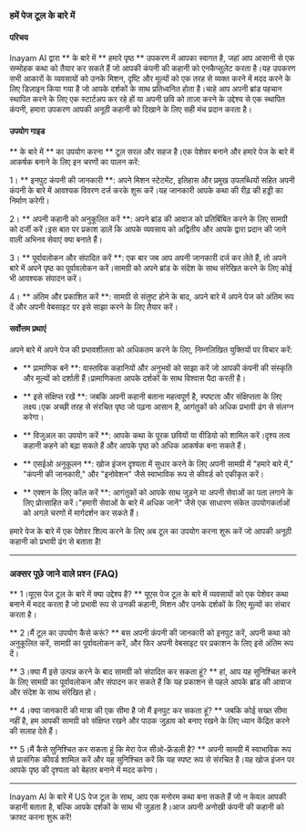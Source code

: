 ### हमें पेज टूल के बारे में

#### परिचय
Inayam AI द्वारा ** के बारे में ** हमारे पृष्ठ ** उपकरण में आपका स्वागत है, जहां आप आसानी से एक सम्मोहक कथा को तैयार कर सकते हैं जो आपकी कंपनी की कहानी को एनकैप्सुलेट करता है।यह उपकरण सभी आकारों के व्यवसायों को उनके मिशन, दृष्टि और मूल्यों को एक तरह से व्यक्त करने में मदद करने के लिए डिज़ाइन किया गया है जो आपके दर्शकों के साथ प्रतिध्वनित होता है।चाहे आप अपनी ब्रांड पहचान स्थापित करने के लिए एक स्टार्टअप कर रहे हों या अपनी छवि को ताज़ा करने के उद्देश्य से एक स्थापित कंपनी, हमारा उपकरण आपकी अनूठी कहानी को दिखाने के लिए सही मंच प्रदान करता है।

#### उपयोग गाइड
** के बारे में ** का उपयोग करना ** टूल सरल और सहज है।एक पेशेवर बनाने और हमारे पेज के बारे में आकर्षक बनाने के लिए इन चरणों का पालन करें:

1। ** इनपुट कंपनी की जानकारी **: अपने मिशन स्टेटमेंट, इतिहास और प्रमुख उपलब्धियों सहित अपनी कंपनी के बारे में आवश्यक विवरण दर्ज करके शुरू करें।यह जानकारी आपके कथा की रीढ़ की हड्डी का निर्माण करेगी।

2। ** अपनी कहानी को अनुकूलित करें **: अपने ब्रांड की आवाज को प्रतिबिंबित करने के लिए सामग्री को दर्जी करें।इस बात पर प्रकाश डालें कि आपके व्यवसाय को अद्वितीय और आपके द्वारा प्रदान की जाने वाली अभिनव सेवाएं क्या बनाते हैं।

3। ** पूर्वावलोकन और संपादित करें **: एक बार जब आप अपनी जानकारी दर्ज कर लेते हैं, तो अपने बारे में अपने पृष्ठ का पूर्वावलोकन करें।सामग्री को अपने ब्रांड के संदेश के साथ संरेखित करने के लिए कोई भी आवश्यक संपादन करें।

4। ** अंतिम और प्रकाशित करें **: सामग्री से संतुष्ट होने के बाद, अपने बारे में अपने पेज को अंतिम रूप दें और अपनी वेबसाइट पर इसे साझा करने के लिए तैयार करें।

#### सर्वोत्तम प्रथाएं
अपने बारे में अपने पेज की प्रभावशीलता को अधिकतम करने के लिए, निम्नलिखित युक्तियों पर विचार करें:

- ** प्रामाणिक बनें **: वास्तविक कहानियों और अनुभवों को साझा करें जो आपकी कंपनी की संस्कृति और मूल्यों को दर्शाती हैं।प्रामाणिकता आपके दर्शकों के साथ विश्वास पैदा करती है।

- ** इसे संक्षिप्त रखें **: जबकि अपनी कहानी बताना महत्वपूर्ण है, स्पष्टता और संक्षिप्तता के लिए लक्ष्य।एक अच्छी तरह से संरचित पृष्ठ जो पढ़ना आसान है, आगंतुकों को अधिक प्रभावी ढंग से संलग्न करेगा।

- ** विजुअल का उपयोग करें **: आपके कथा के पूरक छवियों या वीडियो को शामिल करें।दृश्य तत्व कहानी कहने को बढ़ा सकते हैं और आपके पृष्ठ को अधिक आकर्षक बना सकते हैं।

- ** एसईओ अनुकूलन **: खोज इंजन दृश्यता में सुधार करने के लिए अपनी सामग्री में "हमारे बारे में," "कंपनी की जानकारी," और "इनोवेशन" जैसे स्वाभाविक रूप से कीवर्ड को एकीकृत करें।

- ** एक्शन के लिए कॉल करें **: आगंतुकों को आपके साथ जुड़ने या अपनी सेवाओं का पता लगाने के लिए प्रोत्साहित करें।"हमारी सेवाओं के बारे में अधिक जानें" जैसे एक साधारण संकेत उपयोगकर्ताओं को अगले चरणों में मार्गदर्शन कर सकते हैं।

हमारे पेज के बारे में एक पेशेवर शिल्प करने के लिए अब टूल का उपयोग करना शुरू करें जो आपकी अनूठी कहानी को प्रभावी ढंग से बताता है!

---

### अक्सर पूछे जाने वाले प्रश्न (FAQ)

** 1।यूएस पेज टूल के बारे में क्या उद्देश्य है? **
यूएस पेज टूल के बारे में व्यवसायों को एक पेशेवर कथा बनाने में मदद करता है जो प्रभावी रूप से उनकी कहानी, मिशन और उनके दर्शकों के लिए मूल्यों का संचार करता है।

** 2।मैं टूल का उपयोग कैसे करूं? **
बस अपनी कंपनी की जानकारी को इनपुट करें, अपनी कथा को अनुकूलित करें, सामग्री का पूर्वावलोकन करें, और फिर अपनी वेबसाइट पर प्रकाशन के लिए इसे अंतिम रूप दें।

** 3।क्या मैं इसे उत्पन्न करने के बाद सामग्री को संपादित कर सकता हूं? **
हां, आप यह सुनिश्चित करने के लिए सामग्री का पूर्वावलोकन और संपादन कर सकते हैं कि यह प्रकाशन से पहले आपके ब्रांड की आवाज और संदेश के साथ संरेखित हो।

** 4।क्या जानकारी की मात्रा की एक सीमा है जो मैं इनपुट कर सकता हूं? **
जबकि कोई सख्त सीमा नहीं है, हम आपकी सामग्री को संक्षिप्त रखने और पाठक जुड़ाव को बनाए रखने के लिए ध्यान केंद्रित करने की सलाह देते हैं।

** 5।मैं कैसे सुनिश्चित कर सकता हूं कि मेरा पेज सीओ-फ्रेंडली है? **
अपनी सामग्री में स्वाभाविक रूप से प्रासंगिक कीवर्ड शामिल करें और यह सुनिश्चित करें कि यह स्पष्ट रूप से संरचित है।यह खोज इंजन पर आपके पृष्ठ की दृश्यता को बेहतर बनाने में मदद करेगा।

---

Inayam AI के बारे में US पेज टूल के साथ, आप एक मनोरम कथा बना सकते हैं जो न केवल आपकी कहानी बताता है, बल्कि आपके दर्शकों के साथ भी जुड़ता है।आज अपनी अनोखी कंपनी की कहानी को क्राफ्ट करना शुरू करें!